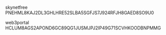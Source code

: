 skynetfree
PNEHML8KAJ2DL3GHLHRE52SLBA5SGFJS7J924RFJH8GAED8SO9U0

web3portal
HCLUM8AGS2APOND6GC89QG1JUSMJPJ2IP49G71SCVHKOODBNPMMG

